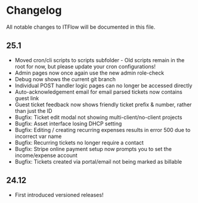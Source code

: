 # Changelog

All notable changes to ITFlow will be documented in this file.

## 25.1
- Moved cron/cli scripts to scripts subfolder - Old scripts remain in the root for now, but please update your cron configurations!
- Admin pages now once again use the new admin role-check
- Debug now shows the current git branch
- Individual POST handler logic pages can no longer be accessed directly
- Auto-acknowledgement email for email parsed tickets now contains guest link
- Guest ticket feedback now shows friendly ticket prefix & number, rather than just the ID
- Bugfix: Ticket edit modal not showing multi-client/no-client projects
- Bugfix: Asset interface losing DHCP setting
- Bugfix: Editing / creating recurring expenses results in error 500 due to incorrect var name
- Bugfix: Recurring tickets no longer require a contact
- Bugfix: Stripe online payment setup now prompts you to set the income/expense account
- Bugfix: Tickets created via portal/email not being marked as billable

## 24.12

- First introduced versioned releases!
